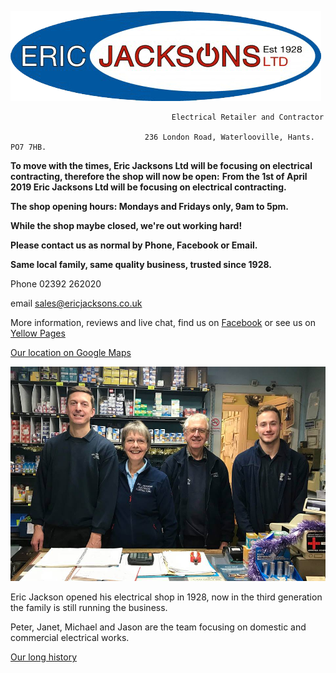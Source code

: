 ![Jacksons Logo](EricJacksons-logo-transparent.png)

                                        Electrical Retailer and Contractor

                                  236 London Road, Waterlooville, Hants. PO7 7HB.

**To move with the times, Eric Jacksons Ltd will be focusing on electrical contracting, therefore the shop will now be open:**
**From the 1st of April 2019 Eric Jacksons Ltd will be focusing on electrical contracting.**

**The shop opening hours: Mondays and Fridays only, 9am to 5pm.**

**While the shop maybe closed, we're out working hard!**

**Please contact us as normal by Phone, Facebook or Email.**

**Same local family, same quality business, trusted since 1928.**


Phone 02392 262020

email <sales@ericjacksons.co.uk>

More information, reviews and live chat, find us on [Facebook](https://www.facebook.com/ericjacksons/) or see us on [Yellow Pages](https://www.yell.com/biz/eric-jackson-s-ltd-waterlooville-2660719/) 

[Our location on Google Maps](https://www.google.co.uk/maps/place/236+London+Rd,+Waterlooville+PO7+7HB/@50.8781912,-1.0337147,3a,75y,132.99h,88.55t/data=!3m10!1e1!3m8!1sZ-Eg5gKCq3AdhyTJh2Q3BA!2e0!3e11!7i13312!8i6656!9m2!1b1!2i39!4m5!3m4!1s0x4874437730f0e769:0x49e15748caa8d957!8m2!3d50.87814!4d-1.033643)

![Jackson_team](EJacksons.jpg)

Eric Jackson opened his electrical shop in 1928, now in the third generation the family is still running the business.

Peter, Janet, Michael and Jason are the team focusing on domestic and commercial electrical works.

[Our long history](HISTORY.md)
